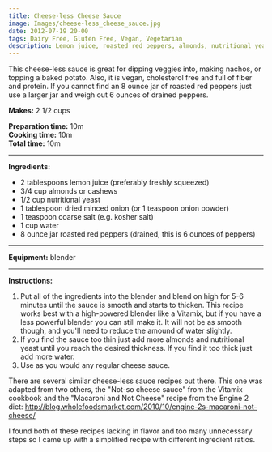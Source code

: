 ```yaml
---
title: Cheese-less Cheese Sauce
image: Images/cheese-less_cheese_sauce.jpg
date: 2012-07-19 20-00
tags: Dairy Free, Gluten Free, Vegan, Vegetarian
description: Lemon juice, roasted red peppers, almonds, nutritional yeast, and dried minced onion come together to make a mouthwatering sauce you’d swear has cheese in it.
---
```

This cheese-less sauce is great for dipping veggies into, making nachos, or topping a baked potato. Also, it is vegan, cholesterol free and full of fiber and protein.
If you cannot find an 8 ounce jar of roasted red peppers just use a larger jar and weigh out 6 ounces of drained peppers.


**Makes:** 2 1/2 cups

**Preparation time:** 10m  
**Cooking time:** 10m  
**Total time:** 10m

---

**Ingredients:**

- 2 tablespoons lemon juice (preferably freshly squeezed)
- 3/4 cup almonds or cashews
- 1/2 cup nutritional yeast
- 1  tablespoon dried minced onion (or 1 teaspoon onion powder)
- 1 teaspoon coarse salt (e.g. kosher salt)
- 1 cup water
- 8 ounce jar roasted red peppers (drained, this is 6 ounces of peppers)


---

**Equipment:** blender

---

**Instructions:**

1. Put all of the ingredients into the blender and blend on high for 5-6 minutes until the sauce is smooth and starts to thicken. This recipe works best with a high-powered blender like a Vitamix, but if you have a less powerful blender you can still make it. It will not be as smooth though, and you'll need to reduce the amound of water slightly. 
1. If you find the sauce too thin just add more almonds and nutritional yeast until you reach the desired thickness. If you find it too thick just add more water.
1. Use as you would any regular cheese sauce. 



There are several similar cheese-less sauce recipes out there. This one was adapted from two others, the "Not-so cheese sauce" from the Vitamix cookbook and the "Macaroni and Not Cheese" recipe from the Engine 2 diet: http://blog.wholefoodsmarket.com/2010/10/engine-2s-macaroni-not-cheese/

I found both of these recipes lacking in flavor and too many unnecessary steps so I came up with a simplified recipe with different ingredient ratios. 

